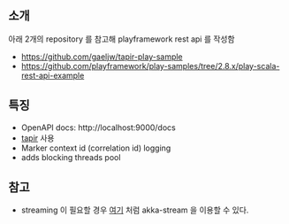 ## 소개
아래 2개의 repository 를 참고해 playframework rest api 를 작성함

* https://github.com/gaeljw/tapir-play-sample
* https://github.com/playframework/play-samples/tree/2.8.x/play-scala-rest-api-example

## 특징
* OpenAPI docs: http://localhost:9000/docs
* [tapir](https://tapir.softwaremill.com/en/latest/index.html) 사용
* Marker context id (correlation id) logging
* adds blocking threads pool

## 참고
* streaming 이 필요할 경우 [여기](https://github.com/gaeljw/tapir-play-sample/blob/master/app/routers/BookController.scala#L21) 처럼 akka-stream 을 이용할 수 있다.
